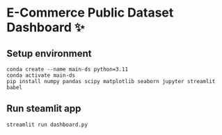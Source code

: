 # E-Commerce Public Dataset Dashboard ✨

## Setup environment

```
conda create --name main-ds python=3.11
conda activate main-ds
pip install numpy pandas scipy matplotlib seaborn jupyter streamlit babel
```

## Run steamlit app

```
streamlit run dashboard.py
```
